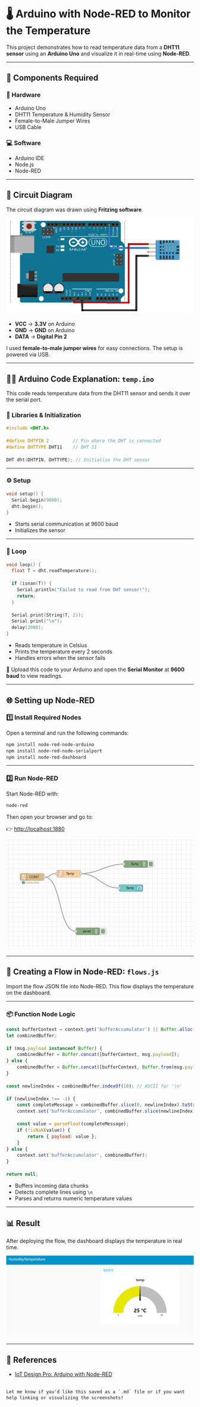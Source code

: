 # 🌡️ Arduino with Node-RED to Monitor the Temperature

This project demonstrates how to read temperature data from a **DHT11 sensor** using an **Arduino Uno** and visualize it in real-time using **Node-RED**.

---

## 🧰 Components Required

### 🔌 Hardware
- Arduino Uno  
- DHT11 Temperature & Humidity Sensor  
- Female-to-Male Jumper Wires  
- USB Cable

### 💻 Software
- Arduino IDE  
- Node.js  
- Node-RED  

---

## 🧭 Circuit Diagram

The circuit diagram was drawn using **Fritzing software**.

![circuit diagram](arduino_circuit.jpeg)

- **VCC** → **3.3V** on Arduino  
- **GND** → **GND** on Arduino  
- **DATA** → **Digital Pin 2**

I used **female-to-male jumper wires** for easy connections. The setup is powered via USB.

---

## 🧑‍💻 Arduino Code Explanation: `temp.ino`

This code reads temperature data from the DHT11 sensor and sends it over the serial port.

### 🧩 Libraries & Initialization

```cpp
#include <DHT.h>

#define DHTPIN 2         // Pin where the DHT is connected
#define DHTTYPE DHT11    // DHT 11

DHT dht(DHTPIN, DHTTYPE); // Initialize the DHT sensor
```

---

### ⚙️ Setup

```cpp
void setup() {
  Serial.begin(9600);
  dht.begin();
}
```

- Starts serial communication at 9600 baud  
- Initializes the sensor

---

### 🔁 Loop

```cpp
void loop() {
  float T = dht.readTemperature(); 

  if (isnan(T)) {
    Serial.println("Failed to read from DHT sensor!");
    return;
  }

  Serial.print(String(T, 2));
  Serial.print("\n");
  delay(2000);
}
```

- Reads temperature in Celsius  
- Prints the temperature every 2 seconds  
- Handles errors when the sensor fails

🔌 Upload this code to your Arduino and open the **Serial Monitor** at **9600 baud** to view readings.

---

## 🌐 Setting up Node-RED

### 1️⃣ Install Required Nodes

Open a terminal and run the following commands:

```bash
npm install node-red-node-arduino
npm install node-red-node-serialport
npm install node-red-dashboard
```

---

### 2️⃣ Run Node-RED

Start Node-RED with:

```bash
node-red
```

Then open your browser and go to:

👉 [http://localhost:1880](http://localhost:1880)

![Node-RED flow](flow.jpeg)

---

## 🔄 Creating a Flow in Node-RED: `flows.js`

Import the flow JSON file into Node-RED. This flow displays the temperature on the dashboard.

---

### 📦 Function Node Logic

```js
const bufferContext = context.get('bufferAccumulator') || Buffer.alloc(0);
let combinedBuffer;

if (msg.payload instanceof Buffer) {
    combinedBuffer = Buffer.concat([bufferContext, msg.payload]);
} else {
    combinedBuffer = Buffer.concat([bufferContext, Buffer.from(msg.payload.toString())]);
}

const newlineIndex = combinedBuffer.indexOf(10); // ASCII for '\n'

if (newlineIndex !== -1) {
    const completeMessage = combinedBuffer.slice(0, newlineIndex).toString().trim();
    context.set('bufferAccumulator', combinedBuffer.slice(newlineIndex + 1));

    const value = parseFloat(completeMessage);
    if (!isNaN(value)) {
        return { payload: value };
    }
} else {
    context.set('bufferAccumulator', combinedBuffer);
}

return null;
```

- Buffers incoming data chunks  
- Detects complete lines using `\n`  
- Parses and returns numeric temperature values

---

## 📊 Result

After deploying the flow, the dashboard displays the temperature in real time.

![dashboard](dashboard.jpeg)

---

## 🔗 References

- [IoT Design Pro: Arduino with Node-RED](https://iotdesignpro.com/projects/interface-arduino-with-node-red-to-send-sensor-data-on-webpage)
```

Let me know if you'd like this saved as a `.md` file or if you want help linking or visualizing the screenshots!

